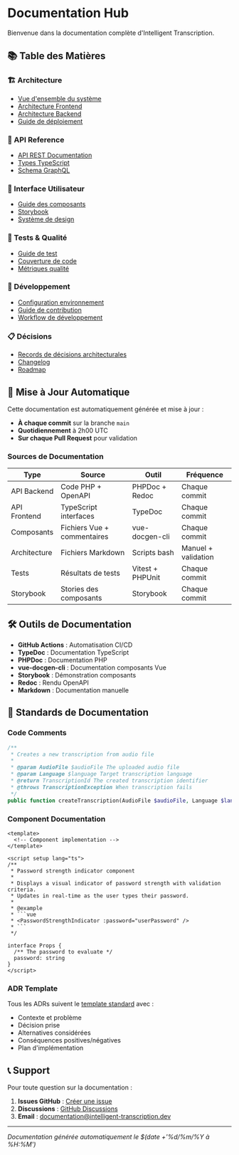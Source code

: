 # Documentation Hub

Bienvenue dans la documentation complète d'Intelligent Transcription.

## 📚 Table des Matières

### 🏗️ Architecture
- [Vue d'ensemble du système](architecture/overview.md)
- [Architecture Frontend](architecture/frontend.md)
- [Architecture Backend](architecture/backend.md)
- [Guide de déploiement](architecture/deployment.md)

### 🔧 API Reference
- [API REST Documentation](backend/api/)
- [Types TypeScript](../frontend/docs/api/)
- [Schema GraphQL](../graphql/)

### 🎨 Interface Utilisateur
- [Guide des composants](components/)
- [Storybook](../frontend/storybook-static/)
- [Système de design](design-system/)

### 🧪 Tests & Qualité
- [Guide de test](testing/)
- [Couverture de code](../frontend/coverage/)
- [Métriques qualité](quality/)

### 🚀 Développement
- [Configuration environnement](setup/)
- [Guide de contribution](contributing/)
- [Workflow de développement](workflows/)

### 📋 Décisions
- [Records de décisions architecturales](adr/)
- [Changelog](../CHANGELOG.md)
- [Roadmap](../ROADMAP.md)

## 🔄 Mise à Jour Automatique

Cette documentation est automatiquement générée et mise à jour :

- **À chaque commit** sur la branche `main`
- **Quotidiennement** à 2h00 UTC
- **Sur chaque Pull Request** pour validation

### Sources de Documentation

| Type | Source | Outil | Fréquence |
|------|--------|-------|----------|
| API Backend | Code PHP + OpenAPI | PHPDoc + Redoc | Chaque commit |
| API Frontend | TypeScript interfaces | TypeDoc | Chaque commit |
| Composants | Fichiers Vue + commentaires | vue-docgen-cli | Chaque commit |
| Architecture | Fichiers Markdown | Scripts bash | Manuel + validation |
| Tests | Résultats de tests | Vitest + PHPUnit | Chaque commit |
| Storybook | Stories des composants | Storybook | Chaque commit |

## 🛠️ Outils de Documentation

- **GitHub Actions** : Automatisation CI/CD
- **TypeDoc** : Documentation TypeScript
- **PHPDoc** : Documentation PHP
- **vue-docgen-cli** : Documentation composants Vue
- **Storybook** : Démonstration composants
- **Redoc** : Rendu OpenAPI
- **Markdown** : Documentation manuelle

## 🎯 Standards de Documentation

### Code Comments
```php
/**
 * Creates a new transcription from audio file
 * 
 * @param AudioFile $audioFile The uploaded audio file
 * @param Language $language Target transcription language
 * @return TranscriptionId The created transcription identifier
 * @throws TranscriptionException When transcription fails
 */
public function createTranscription(AudioFile $audioFile, Language $language): TranscriptionId
```

### Component Documentation
```vue
<template>
  <!-- Component implementation -->
</template>

<script setup lang="ts">
/**
 * Password strength indicator component
 * 
 * Displays a visual indicator of password strength with validation criteria.
 * Updates in real-time as the user types their password.
 * 
 * @example
 * ```vue
 * <PasswordStrengthIndicator :password="userPassword" />
 * ```
 */

interface Props {
  /** The password to evaluate */
  password: string
}
</script>
```

### ADR Template
Tous les ADRs suivent le [template standard](adr/template.md) avec :
- Contexte et problème
- Décision prise
- Alternatives considérées
- Conséquences positives/négatives
- Plan d'implémentation

## 📞 Support

Pour toute question sur la documentation :

1. **Issues GitHub** : [Créer une issue](https://github.com/your-org/intelligent-transcription/issues)
2. **Discussions** : [GitHub Discussions](https://github.com/your-org/intelligent-transcription/discussions)
3. **Email** : documentation@intelligent-transcription.dev

---

*Documentation générée automatiquement le $(date +'%d/%m/%Y à %H:%M')*
